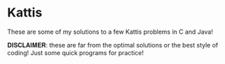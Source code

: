 # Kattis
These are some of my solutions to a few Kattis problems in C and Java!

𝐃𝐈𝐒𝐂𝐋𝐀𝐈𝐌𝐄𝐑: these are far from the optimal solutions or the best style of coding! Just some quick programs for practice!
